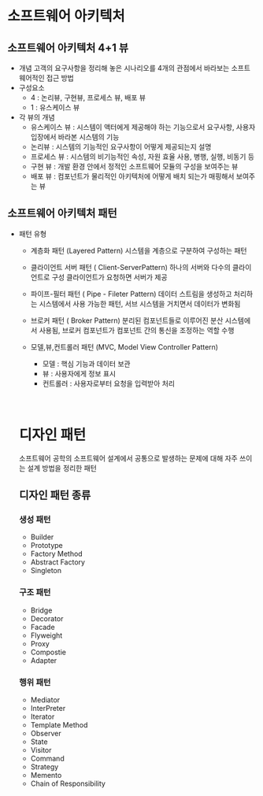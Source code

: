 # 소프트웨어 아키텍처

## 소프트웨어 아키텍처 4+1 뷰

- 개념
  고객의 요구사항을 정리해 놓은 시나리오를 4개의 관점에서 바라보는 소프트웨어적인 접근 방법
- 구성요소
  - 4 : 논리뷰, 구현뷰, 프로세스 뷰, 배포 뷰
  - 1 : 유스케이스 뷰
- 각 뷰의 개념
  - 유스케이스 뷰 : 시스템이 액터에게 제공해야 하는 기능으로서 요구사항, 사용자 입장에서 바라본 시스템의 기능
  - 논리뷰 : 시스템의 기능적인 요구사항이 어떻게 제공되는지 설명
  - 프로세스 뷰 : 시스템의 비기능적인 속성, 자원 효율 사용, 병행, 실행, 비동기 등
  - 구현 뷰 : 개발 환경 안에서 정적인 소프트웨어 모듈의 구성을 보여주는 뷰
  - 배포 뷰 : 컴포넌트가 물리적인 아키텍처에 어떻게 배치 되는가 매핑해서 보여주는 뷰
    <br>

## 소프트웨어 아키텍처 패턴

- 패턴 유형

  - 계층화 패턴 (Layered Pattern)
    시스템을 계층으로 구분하여 구성하는 패턴
  - 클라이언트 서버 패턴 ( Client-ServerPattern)
    하나의 서버와 다수의 클라이언트로 구성 클라이언트가 요청하면 서버가 제공
  - 파이프-필터 패턴 ( Pipe - Fileter Pattern)
    데이터 스트림을 생성하고 처리하는 시스템에서 사용 가능한 패턴, 서브 시스템을 거치면서 데이터가 변화됨
  - 브로커 패턴 ( Broker Pattern)
    분리된 컴포넌트들로 이루어진 분산 시스템에서 사용됨, 브로커 컴포넌트가 컴포넌트 간의 통신을 조정하는 역할 수행
  - 모델,뷰,컨트롤러 패턴 (MVC, Model View Controller Pattern)
    - 모델 : 핵심 기능과 데이터 보관
    - 뷰 : 사용자에게 정보 표시
    - 컨트롤러 : 사용자로부터 요청을 입력받아 처리

    <br>
    <br>

  # 디자인 패턴

  소프트웨어 공학의 소프트웨어 설계에서 공통으로 발생하는 문제에 대해 자주 쓰이는 설계 방법을 정리한 패턴

  ## 디자인 패턴 종류

  ### 생성 패턴

  - Builder
  - Prototype
  - Factory Method
  - Abstract Factory
  - Singleton

  ### 구조 패턴

  - Bridge
  - Decorator
  - Facade
  - Flyweight
  - Proxy
  - Compostie
  - Adapter

  ### 행위 패턴

  - Mediator
  - InterPreter
  - Iterator
  - Template Method
  - Observer
  - State
  - Visitor
  - Command
  - Strategy
  - Memento
  - Chain of Responsibility
